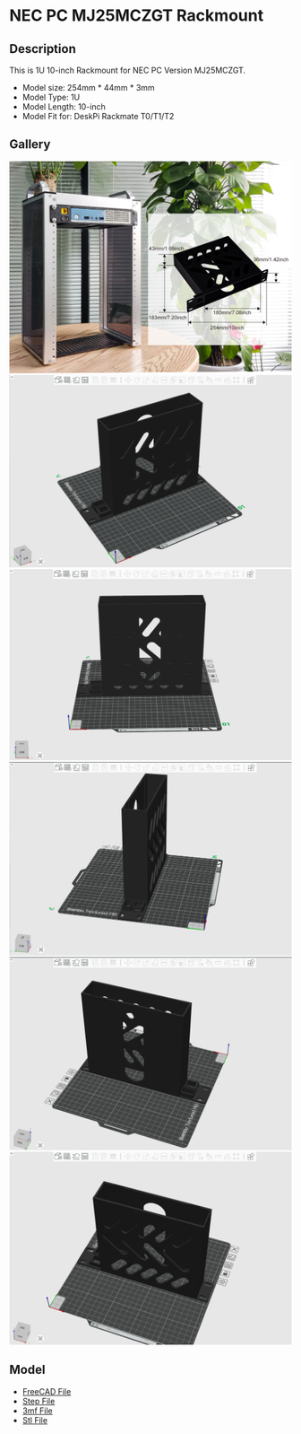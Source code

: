 # NEC PC MJ25MCZGT Rackmount

## Description 
This is 1U 10-inch Rackmount for NEC PC Version MJ25MCZGT. 

* Model size: 254mm * 44mm * 3mm 
* Model Type: 1U 
* Model Length: 10-inch 
* Model Fit for: DeskPi Rackmate T0/T1/T2 

## Gallery

![1](./imgs/NEC_PC_main.jpg)
![2](./imgs/NEC_PC_RACKMOUNT_DESKPRACKMATE001.png)
![3](./imgs/NEC_PC_RACKMOUNT_DESKPRACKMATE002.png)
![4](./imgs/NEC_PC_RACKMOUNT_DESKPRACKMATE003.png)
![5](./imgs/NEC_PC_RACKMOUNT_DESKPRACKMATE004.png)
![6](./imgs/NEC_PC_RACKMOUNT_DESKPRACKMATE005.png)

## Model 

* [FreeCAD File](./models/Rackmount_for_NEC_PC_MK32VCZGT.FCStd)
* [Step File](./models/Rackmount_for_NEC_PC_MK32VCZGT-BodyPocket014.step)
* [3mf File](./models/Rackmount_for_NEC_PC_MK32VCZGT-Bod14.3mf)
* [Stl File](./models/Rackmount_for_NEC_PC_MK32VCZGT-BodyPocket014.stl)

